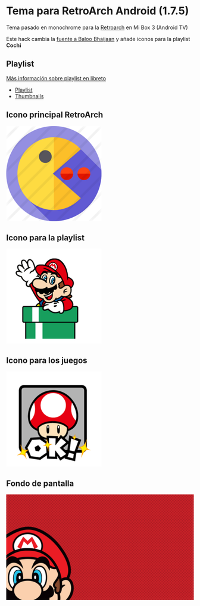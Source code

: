 # Tema para RetroArch Android (1.7.5)

Tema pasado en monochrome para la [Retroarch](https://www.retroarch.com/) en  Mi Box 3 (Android TV)

Este hack cambia la [fuente a Baloo Bhaijaan](https://fonts.google.com/specimen/Baloo+Bhaijaan) y añade iconos para la playlist **Cochi**

## Playlist

[Más información sobre playlist en libreto](https://docs.libretro.com/guides/roms-playlists-thumbnails/)

* [Playlist](tmp/)
* [Thumbnails](tmp/)

## Icono principal RetroArch

![](Retroarch/assets/xmb/custom/png/retroarch.png)

## Icono para la playlist

![](Retroarch/assets/xmb/custom/png/Cochi.png)

## Icono para los juegos
![](Retroarch/assets/xmb/custom/png/Cochi-content.png)

## Fondo de pantalla

![](Retroarch/assets/wallpapers/5YK43U9.jpg)